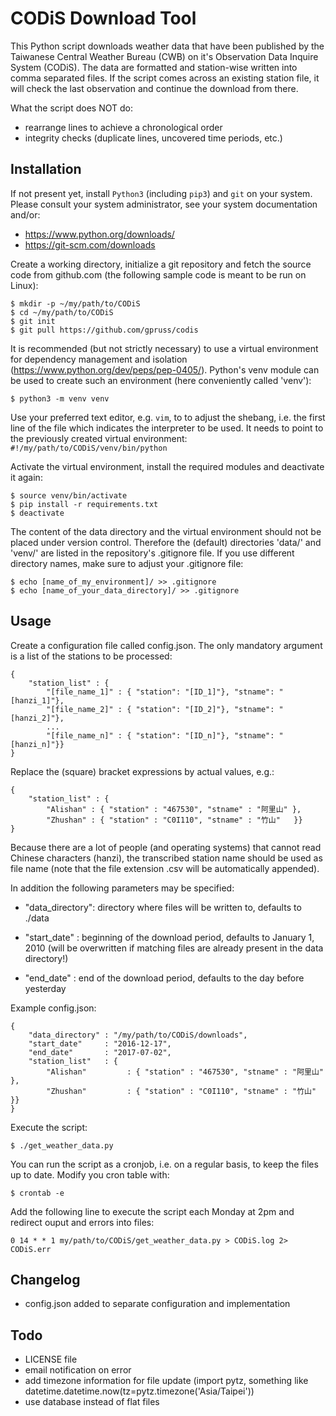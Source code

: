 # CODiS Download Tool
This Python script downloads weather data that have been published by the
Taiwanese Central Weather Bureau (CWB) on it's Observation Data Inquire System
(CODiS). The data are formatted and station-wise written into comma separated
files. If the script comes across an existing station file, it will check the
last observation and continue the download from there.

What the script does NOT do:

* rearrange lines to achieve a chronological order
* integrity checks (duplicate lines, uncovered time periods, etc.)


## Installation
If not present yet, install `Python3` (including `pip3`) and `git` on your
system. Please consult your system administrator, see your system
documentation and/or:

* https://www.python.org/downloads/
* https://git-scm.com/downloads

Create a working directory, initialize a git repository and fetch the source
code from github.com (the following sample code is meant to be run on Linux):

    $ mkdir -p ~/my/path/to/CODiS
    $ cd ~/my/path/to/CODiS
    $ git init
    $ git pull https://github.com/gpruss/codis

It is recommended (but not strictly necessary) to use a virtual environment for
dependency management and isolation (https://www.python.org/dev/peps/pep-0405/).
Python's venv module can be used to create such an environment (here
conveniently called 'venv'):

    $ python3 -m venv venv

Use your preferred text editor, e.g. `vim`, to to adjust the shebang, i.e. the
first line of the file which indicates the interpreter to be used. It needs to
point to the previously created virtual environment:
`#!/my/path/to/CODiS/venv/bin/python`

Activate the virtual environment, install the required modules and
deactivate it again:

    $ source venv/bin/activate
    $ pip install -r requirements.txt
    $ deactivate

The content of the data directory and the virtual environment should not be
placed under version control. Therefore the (default) directories 'data/' and
'venv/' are listed in the repository's .gitignore file. If you use different
directory names, make sure to adjust your .gitignore file:

    $ echo [name_of_my_environment]/ >> .gitignore
    $ echo [name_of_your_data_directory]/ >> .gitignore


## Usage
Create a configuration file called config.json. The only mandatory argument is
a list of the stations to be processed:

    {
        "station_list" : {
            "[file_name_1]" : { "station": "[ID_1]"}, "stname": "[hanzi_1]"},
            "[file_name_2]" : { "station": "[ID_2]"}, "stname": "[hanzi_2]"},
            ...
            "[file_name_n]" : { "station": "[ID_n]"}, "stname": "[hanzi_n]"}}
    }

Replace the (square) bracket expressions by actual values, e.g.:

    {
        "station_list" : {
            "Alishan" : { "station" : "467530", "stname" : "阿里山" },
            "Zhushan" : { "station" : "C0I110", "stname" : "竹山"   }}
    }

Because there are a lot of people (and operating systems) that cannot read
Chinese characters (hanzi), the transcribed station name should be used as
file name (note that the file extension .csv will be automatically appended).

In addition the following parameters may be specified:

* "data_directory": directory where files will be written to, defaults to ./data

* "start_date"    : beginning of the download period, defaults to January 1,
                    2010 (will be overwritten if matching files are already
                    present in the data directory!)

* "end_date"      : end of the download period, defaults to the day before
                    yesterday


Example config.json:

    {
        "data_directory" : "/my/path/to/CODiS/downloads",
        "start_date"     : "2016-12-17",
        "end_date"       : "2017-07-02",
        "station_list"   : {
            "Alishan"         : { "station" : "467530", "stname" : "阿里山"   },
            "Zhushan"         : { "station" : "C0I110", "stname" : "竹山"     }}
    }

Execute the script:

    $ ./get_weather_data.py

You can run the script as a cronjob, i.e. on a regular basis, to keep the files
up to date. Modify you cron table with:

    $ crontab -e

Add the following line to execute the script each Monday at 2pm and redirect
ouput and errors into files:

    0 14 * * 1 my/path/to/CODiS/get_weather_data.py > CODiS.log 2> CODiS.err

## Changelog
* config.json added to separate configuration and implementation


## Todo
* LICENSE file
* email notification on error
* add timezone information for file update (import pytz, something like
  datetime.datetime.now(tz=pytz.timezone('Asia/Taipei'))
* use database instead of flat files
